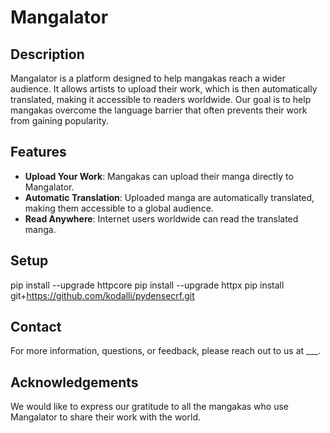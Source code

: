# Mangalator

## Description

Mangalator is a platform designed to help mangakas reach a wider audience. It allows artists to upload their work, which is then automatically translated, making it accessible to readers worldwide. Our goal is to help mangakas overcome the language barrier that often prevents their work from gaining popularity.

## Features

- **Upload Your Work**: Mangakas can upload their manga directly to Mangalator.
- **Automatic Translation**: Uploaded manga are automatically translated, making them accessible to a global audience.
- **Read Anywhere**: Internet users worldwide can read the translated manga.

## Setup

pip install --upgrade httpcore
pip install --upgrade httpx
pip install git+https://github.com/kodalli/pydensecrf.git

## Contact

For more information, questions, or feedback, please reach out to us at ___.

## Acknowledgements

We would like to express our gratitude to all the mangakas who use Mangalator to share their work with the world.

